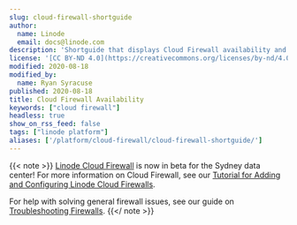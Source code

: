 ```yaml
---
slug: cloud-firewall-shortguide
author:
  name: Linode
  email: docs@linode.com
description: 'Shortguide that displays Cloud Firewall availability and starting documentation.'
license: '[CC BY-ND 4.0](https://creativecommons.org/licenses/by-nd/4.0)'
modified: 2020-08-18
modified_by:
  name: Ryan Syracuse
published: 2020-08-18
title: Cloud Firewall Availability
keywords: ["cloud firewall"]
headless: true
show_on_rss_feed: false
tags: ["linode platform"]
aliases: ['/platform/cloud-firewall/cloud-firewall-shortguide/']
---
```


{{< note >}}
[Linode Cloud Firewall](/docs/platform/cloud-firewall/) is now in beta for the Sydney data center! For more information on Cloud Firewall, see our [Tutorial for Adding and Configuring Linode Cloud Firewalls](/docs/platform/cloud-firewall/getting-started-with-cloud-firewall/).

For help with solving general firewall issues, see our guide on [Troubleshooting Firewalls](/docs/troubleshooting/troubleshooting-firewalls/).
{{</ note >}}
